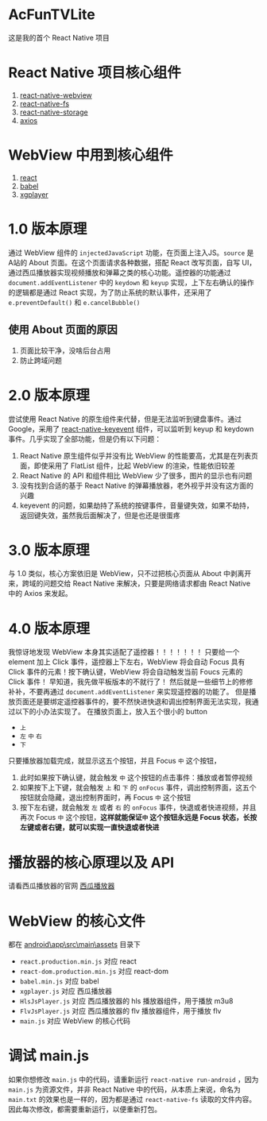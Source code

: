 # AcFunTVLite
这是我的首个 React Native 项目

# React Native 项目核心组件
1. [react-native-webview](https://github.com/react-native-webview/react-native-webview)
2. [react-native-fs](https://github.com/itinance/react-native-fs)
3. [react-native-storage](https://github.com/sunnylqm/react-native-storage)
4. [axios](https://github.com/axios/axios)

# WebView 中用到核心组件
1. [react](https://github.com/facebook/react)
2. [babel](https://babeljs.io/)
3. [xgplayer](http://v2.h5player.bytedance.com/)

# 1.0 版本原理
通过 WebView 组件的 `injectedJavaScript` 功能，在页面上注入JS。`source` 是 A站的 About 页面。在这个页面请求各种数据，搭配 React 改写页面，自写 UI，通过西瓜播放器实现视频播放和弹幕之类的核心功能。遥控器的功能通过 `document.addEventListener` 中的 `keydown` 和 `keyup` 实现，上下左右确认的操作的逻辑都是通过 React 实现，为了防止系统的默认事件，还采用了 `e.preventDefault()` 和 `e.cancelBubble()`

## 使用 About 页面的原因
1. 页面比较干净，没啥后台占用
2. 防止跨域问题

# 2.0 版本原理
尝试使用 React Native 的原生组件来代替，但是无法监听到键盘事件。通过 Google，采用了 [react-native-keyevent](https://github.com/kevinejohn/react-native-keyevent) 组件，可以监听到 keyup 和 keydown 事件。几乎实现了全部功能，但是仍有以下问题：
1. React Native 原生组件似乎并没有比 WebView 的性能要高，尤其是在列表页面，即使采用了 FlatList 组件，比起 WebView 的渲染，性能依旧较差
2. React Native 的 API 和组件相比 WebView 少了很多，图片的显示也有问题
3. 没有找到合适的基于 React Native 的弹幕播放器，老外视乎并没有这方面的兴趣
4. keyevent 的问题，如果劫持了系统的按键事件，音量键失效，如果不劫持，返回键失效，虽然我后面解决了，但是也还是很蛋疼

# 3.0 版本原理
与 1.0 类似，核心方案依旧是 WebView，只不过把核心页面从 About 中剥离开来，跨域的问题交给 React Native 来解决，只要是网络请求都由 React Native 中的 Axios 来发起。

# 4.0 版本原理
我惊讶地发现 WebView 本身其实适配了遥控器！！！！！！！
只要给一个 element 加上 Click 事件，遥控器上下左右，WebView 将会自动 Focus 具有 Click 事件的元素！按下确认键，WebView 将会自动触发当前 Foucs 元素的 Click 事件！
早知道，我先做平板版本的不就行了！
然后就是一些细节上的修修补补，不要再通过 `document.addEventListener` 来实现遥控器的功能了。
但是播放页面还是要绑定遥控器事件的，要不然快进快退和调出控制界面无法实现，我通过以下的小办法实现了。
在播放页面上，放入五个很小的 button
- `上`
- `左`  `中`  `右`
- `下`  

只要播放器加载完成，就显示这五个按钮，并且 Focus `中` 这个按钮，
1. 此时如果按下确认键，就会触发 `中` 这个按钮的点击事件：播放或者暂停视频
2. 如果按下上下键，就会触发 `上` 和 `下` 的 `onFocus` 事件，调出控制界面，这五个按钮就会隐藏，退出控制界面时，再 Focus `中` 这个按钮
3. 按下左右键，就会触发 `左` 或者 `右` 的 `onFocus` 事件，快退或者快进视频，并且再次 Focus `中` 这个按钮，**这样就能保证`中` 这个按钮永远是 Focus 状态，长按左键或者右键，就可以实现一直快退或者快进**

# 播放器的核心原理以及 API
请看西瓜播放器的官网 [西瓜播放器](http://v2.h5player.bytedance.com/)

# WebView 的核心文件
都在 [android\app\src\main\assets](https://github.com/1adybug/AcFunTVLite/tree/master/android/app/src/main/assets) 目录下
- `react.production.min.js` 对应 react
- `react-dom.production.min.js` 对应 react-dom
- `babel.min.js` 对应 babel
- `xgplayer.js` 对应 西瓜播放器
- `HlsJsPlayer.js` 对应 西瓜播放器的 hls 播放器组件，用于播放 m3u8
- `FlvJsPlayer.js` 对应 西瓜播放器的 flv 播放器组件，用于播放 flv
- `main.js` 对应 WebView 的核心代码

# 调试 main.js
如果你想修改 `main.js` 中的代码，请重新运行 `react-native run-android` ，因为 `main.js` 为资源文件，并非 React Native 中的代码，从本质上来说，命名为 `main.txt` 的效果也是一样的，因为都是通过 `react-native-fs` 读取的文件内容。因此每次修改，都需要重新运行，以便重新打包。